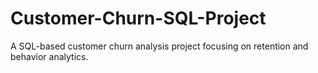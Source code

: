 # Customer-Churn-SQL-Project
A SQL-based customer churn analysis project focusing on retention and behavior analytics.

